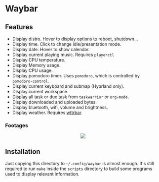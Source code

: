 # Waybar

## Features

- Display distro. Hover to display options to reboot, shutdown...
- Display time. Click to change idle/presentation mode.
- Display date. Hover to show calendar.
- Display current playing music. Requires `playerctl`
- Display CPU temperature.
- Display Memory usage.
- Display CPU usage.
- Display pomodoro timer. Uses `pomodoro`, which is controlled by `pomodoro-control`.
- Display current keyboard and submap (Hyprland only).
- Display current workspace.
- Display all task or due task from `taskwarrior` or `org-mode`.
- Display downloaded and uploaded bytes.
- Display bluetooth, wifi, volume and brightness.
- Display weather. Requires [wttrbar](https://github.com/bjesus/wttrbar).

### Footages

<div align="center">
  <img src="https://git.disroot.org/aocoronel/images/raw/branch/main/elegantvagrant/2025-10-19-waybar.png">
</div>

## Installation

Just copying this directory to `~/.config/waybar` is almost enough. It's still required to run `make` inside the `scripts` directory to build some programs used to display relevant information.
